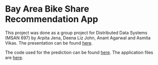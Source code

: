 # Bay Area Bike Share Recommendation App

This project was done as a group project for Distributed Data Systems (MSAN 697) by Arpita Jena, Deena Liz John, Anant Agarwal and Asmita Vikas. The presentation can be found [here](https://github.com/aagarwal4/bay-area-bike-share/blob/master/BikeShare_Slides.pdf). 

The code used for the prediction can be found [here](https://github.com/aagarwal4/bay-area-bike-share/blob/master/Predictions_code.ipynb). The application files are [here](https://github.com/aagarwal4/bay-area-bike-share/tree/master/App%20dev%20files).
